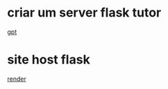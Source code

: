 # criar um server flask tutor

[gpt](https://chatgpt.com/share/670adaab-1d08-800c-8819-9de3eb3c3429)

# site host flask
[render](https://dashboard.render.com/)